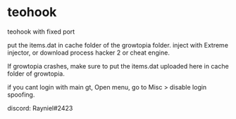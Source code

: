 # teohook
teohook with fixed port

put the items.dat in cache folder of the growtopia folder.
inject with Extreme injector, or download process hacker 2 or cheat engine.

If growtopia crashes, make sure to put the items.dat uploaded here in cache folder of growtopia.

if you cant login with main gt, Open menu, go to Misc > disable login spoofing.

discord: Rayniel#2423
